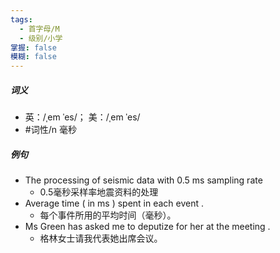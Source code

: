 ```yaml
---
tags:
  - 首字母/M
  - 级别/小学
掌握: false
模糊: false
---
```

##### 词义
- 英：/ˌem ˈes/； 美：/ˌem ˈes/
- #词性/n  毫秒
##### 例句
- The processing of seismic data with 0.5 ms sampling rate
	- 0.5毫秒采样率地震资料的处理
- Average time ( in ms ) spent in each event .
	- 每个事件所用的平均时间（毫秒）。
- Ms Green has asked me to deputize for her at the meeting .
	- 格林女士请我代表她出席会议。
